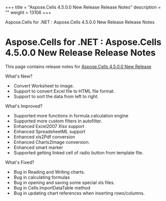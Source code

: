 +++
title = "Aspose.Cells 4.5.0.0 New Release Release Notes" 
description = "" 
weight = 13106 
+++

Aspose.Cells for .NET : Aspose.Cells 4.5.0.0 New Release Release Notes  

# Aspose.Cells for .NET : Aspose.Cells 4.5.0.0 New Release Release Notes


This page contains release notes for [Aspose.Cells 4.5.0.0 New Release](http://www.aspose.com/downloads/cells/net/new-releases/aspose.cells-4.5.0.0-new-release/)

What's New?

*    Convert Worksheet to image.
*    Support to convert Excel file to HTML file format.
*    Support to sort the data from left to right. 

What's Improved?

*    Supported more functions in formula calculation engine
*    Supported more custom filters in autofilter.
*    Enhanced Excel2007 Xlsx support 
*    Enhanced SpreadsheetML support
*    Enhanced xls2Pdf conversion
*    Enhanced Charts2Image conversion.
*    Enhanced smart marker
*    Supported getting linked cell of radio button from template file.

What's Fixed?

*    Bug in Reading and Writing charts.
*    Bug in calculating formulas
*    Bug in opening and saving some special xls files.
*    Bug in Cells.ImportDataTable method
*    Bug in updating chart references when inserting rows/columns.


